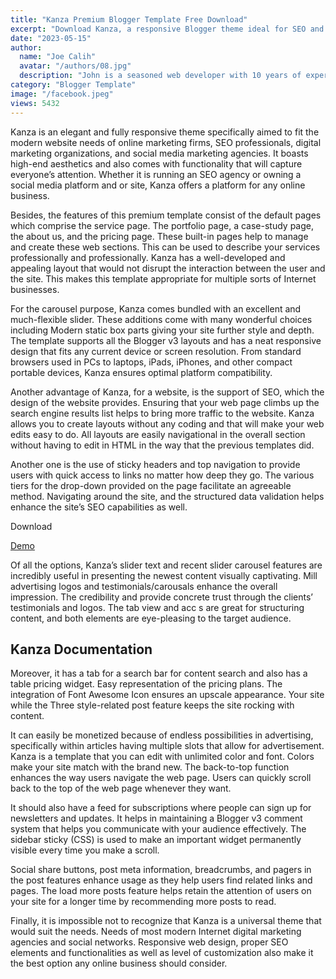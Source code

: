 ```yaml
---
title: "Kanza Premium Blogger Template Free Download"
excerpt: "Download Kanza, a responsive Blogger theme ideal for SEO and marketing agencies. Features modern design, custom pages, and SEO optimization."
date: "2023-05-15"
author:
  name: "Joe Calih"
  avatar: "/authors/08.jpg"
  description: "John is a seasoned web developer with 10 years of experience in React and Next.js."
category: "Blogger Template"
image: "/facebook.jpeg"
views: 5432
---
```



Kanza is an elegant and fully responsive theme specifically aimed to fit the modern website needs of online marketing firms, SEO professionals, digital marketing organizations, and social media marketing agencies. It boasts high-end aesthetics and also comes with functionality that will capture everyone’s attention. Whether it is running an SEO agency or owning a social media platform and or site, Kanza offers a platform for any online business.

Besides, the features of this premium template consist of the default pages which comprise the service page. The portfolio page, a case-study page, the about us, and the pricing page. These built-in pages help to manage and create these web sections. This can be used to describe your services professionally and professionally. Kanza has a well-developed and appealing layout that would not disrupt the interaction between the user and the site. This makes this template appropriate for multiple sorts of Internet businesses.

For the carousel purpose, Kanza comes bundled with an excellent and much-flexible slider. These additions come with many wonderful choices including Modern static box parts giving your site further style and depth. The template supports all the Blogger v3 layouts and has a neat responsive design that fits any current device or screen resolution. From standard browsers used in PCs to laptops, iPads, iPhones, and other compact portable devices, Kanza ensures optimal platform compatibility.

Another advantage of Kanza, for a website, is the support of SEO, which the design of the website provides. Ensuring that your web page climbs up the search engine results list helps to bring more traffic to the website. Kanza allows you to create layouts without any coding and that will make your web edits easy to do. All layouts are easily navigational in the overall section without having to edit in HTML in the way that the previous templates did.

Another one is the use of sticky headers and top navigation to provide users with quick access to links no matter how deep they go. The various tiers for the drop-down provided on the page facilitate an agreeable method. Navigating around the site, and the structured data validation helps enhance the site’s SEO capabilities as well.

Download

[Demo](https://kanza-blog.blogspot.com/)

Of all the options, Kanza’s slider text and recent slider carousel features are incredibly useful in presenting the newest content visually captivating. Mill advertising logos and testimonials/carousals enhance the overall impression. The credibility and provide concrete trust through the clients’ testimonials and logos. The tab view and acc s are great for structuring content, and both elements are eye-pleasing to the target audience.

## Kanza Documentation

Moreover, it has a tab for a search bar for content search and also has a table pricing widget. Easy representation of the pricing plans. The integration of Font Awesome Icon ensures an upscale appearance. Your site while the Three style-related post feature keeps the site rocking with content.

It can easily be monetized because of endless possibilities in advertising, specifically within articles having multiple slots that allow for advertisement. Kanza is a template that you can edit with unlimited color and font. Colors make your site match with the brand new. The back-to-top function enhances the way users navigate the web page. Users can quickly scroll back to the top of the web page whenever they want.

It should also have a feed for subscriptions where people can sign up for newsletters and updates. It helps in maintaining a Blogger v3 comment system that helps you communicate with your audience effectively. The sidebar sticky (CSS) is used to make an important widget permanently visible every time you make a scroll.

Social share buttons, post meta information, breadcrumbs, and pagers in the post features enhance usage as they help users find related links and pages. The load more posts feature helps retain the attention of users on your site for a longer time by recommending more posts to read.

Finally, it is impossible not to recognize that Kanza is a universal theme that would suit the needs. Needs of most modern Internet digital marketing agencies and social networks. Responsive web design, proper SEO elements and functionalities as well as level of customization also make it the best option any online business should consider.